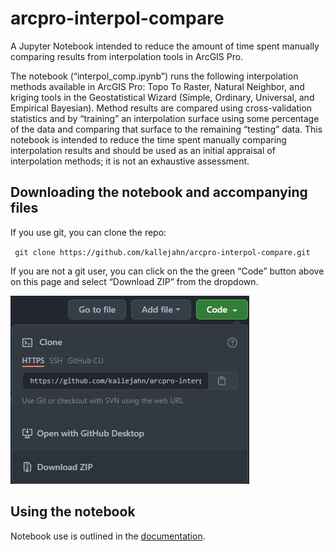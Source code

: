 # arcpro-interpol-compare
A Jupyter Notebook intended to reduce the amount of time spent manually comparing results from interpolation tools in ArcGIS Pro.

The notebook (“interpol_comp.ipynb”) runs the following interpolation methods available in ArcGIS Pro: Topo To Raster, Natural Neighbor, and kriging tools in the Geostatistical Wizard (Simple, Ordinary, Universal, and Empirical Bayesian). Method results are compared using cross-validation statistics and by “training” an interpolation surface using some percentage of the data and comparing that surface to the remaining “testing” data. This notebook is intended to reduce the time spent manually comparing interpolation results and should be used as an initial appraisal of interpolation methods; it is not an exhaustive assessment.

## Downloading the notebook and accompanying files

If you use git, you can clone the repo:

` git clone https://github.com/kallejahn/arcpro-interpol-compare.git`

If you are not a git user, you can click on the the green “Code” button above on this page and select “Download ZIP” from the dropdown.

![download](docs/images/download.png)

## Using the notebook

Notebook use is outlined in the [documentation](docs/doc.md).



